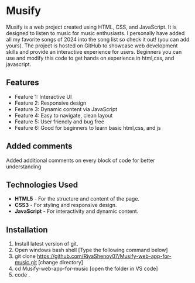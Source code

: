  # Musify

Musify is a web project created using HTML, CSS, and JavaScript. It is designed to listen to music for music enthusiasts. I personally have added all my favorite songs of 2024 into the song list so check it out! (you can add yours). The project is hosted on GitHub to showcase web development skills and provide an interactive experience for users.
Beginners you can use and modify this code to get hands on experience in html,css, and javascript.


## Features

- Feature 1: Interactive UI
- Feature 2: Responsive design
- Feature 3: Dynamic content via JavaScript
- Feature 4: Easy to navigate, clean layout
- Feature 5: User friendly and bug free
- Feature 6: Good for beginners to learn basic html,css, and js

## Added comments 
Added additional comments on every block of code for better understanding

## Technologies Used

- **HTML5** - For the structure and content of the page.
- **CSS3** - For styling and responsive design.
- **JavaScript** - For interactivity and dynamic content.

## Installation 
1. Install latest version of git.
2. Open windows bash shell
[Type the following command below]
3. git clone https://github.com/RiyaShenoy07/Musify-web-app-for-music.git
[change directory]
4. cd Musify-web-app-for-music
[open the folder in VS code]
5. code .

